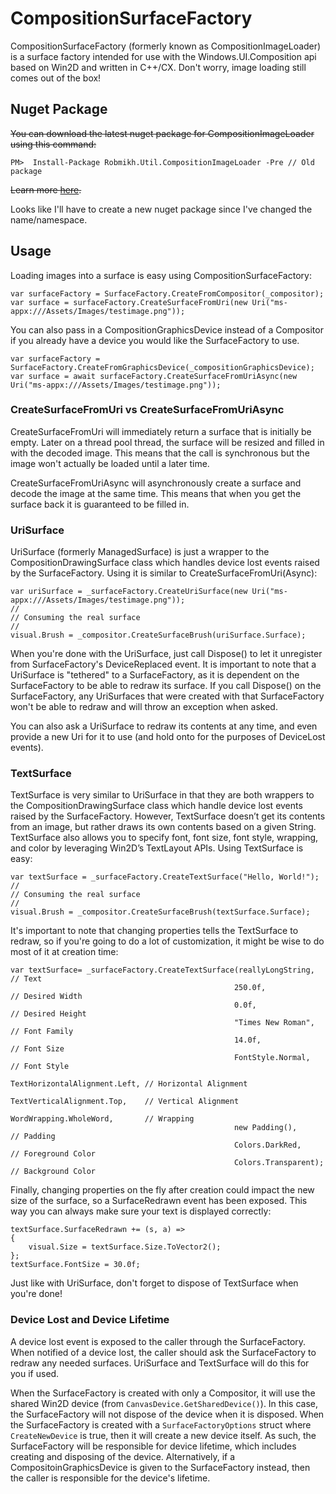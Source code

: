 # CompositionSurfaceFactory
CompositionSurfaceFactory (formerly known as CompositionImageLoader) is a surface factory intended for use with the Windows.UI.Composition api based on Win2D and written in C++/CX. Don't worry, image loading still comes out of the box!

## Nuget Package
~~You can download the latest nuget package for CompositionImageLoader using this command:~~
```
PM>  Install-Package Robmikh.Util.CompositionImageLoader -Pre // Old package
```
~~Learn more [here](https://www.nuget.org/packages/Robmikh.Util.CompositionImageLoader).~~

Looks like I'll have to create a new nuget package since I've changed the name/namespace.

## Usage
Loading images into a surface is easy using CompositionSurfaceFactory:
```
var surfaceFactory = SurfaceFactory.CreateFromCompositor(_compositor);
var surface = surfaceFactory.CreateSurfaceFromUri(new Uri("ms-appx:///Assets/Images/testimage.png"));
```
You can also pass in a CompositionGraphicsDevice instead of a Compositor if you already have a device you would like the SurfaceFactory to use.
```
var surfaceFactory = SurfaceFactory.CreateFromGraphicsDevice(_compositionGraphicsDevice);
var surface = await surfaceFactory.CreateSurfaceFromUriAsync(new Uri("ms-appx:///Assets/Images/testimage.png"));
```

### CreateSurfaceFromUri vs CreateSurfaceFromUriAsync
CreateSurfaceFromUri will immediately return a surface that is initially be empty. Later on a thread pool thread, the surface will be resized and filled in with the decoded image. This means that the call is synchronous but the image won't actually be loaded until a later time.

CreateSurfaceFromUriAsync will asynchronously create a surface and decode the image at the same time. This means that when you get the surface back it is guaranteed to be filled in.

### UriSurface
UriSurface (formerly ManagedSurface) is just a wrapper to the CompositionDrawingSurface class which handles device lost events raised by the SurfaceFactory. Using it is similar to CreateSurfaceFromUri(Async):
```
var uriSurface = _surfaceFactory.CreateUriSurface(new Uri("ms-appx:///Assets/Images/testimage.png"));
//
// Consuming the real surface
//
visual.Brush = _compositor.CreateSurfaceBrush(uriSurface.Surface);
```
When you're done with the UriSurface, just call Dispose() to let it unregister from SurfaceFactory's DeviceReplaced event. It is important to note that a UriSurface is "tethered" to a SurfaceFactory, as it is dependent on the SurfaceFactory to be able to redraw its surface. If you call Dispose() on the SurfaceFactory, any UriSurfaces that were created with that SurfaceFactory won't be able to redraw and will throw an exception when asked.

You can also ask a UriSurface to redraw its contents at any time, and even provide a new Uri for it to use (and hold onto for the purposes of DeviceLost events).

### TextSurface
TextSurface is very similar to UriSurface in that they are both wrappers to the CompositionDrawingSurface class which handle device lost events raised by the SurfaceFactory. However, TextSurface doesn’t get its contents from an image, but rather draws its own contents based on a given String. TextSurface also allows you to specify font, font size, font style, wrapping, and color by leveraging Win2D’s TextLayout APIs. Using TextSurface is easy:

```
var textSurface = _surfaceFactory.CreateTextSurface("Hello, World!");
//
// Consuming the real surface
//
visual.Brush = _compositor.CreateSurfaceBrush(textSurface.Surface);
```

It's important to note that changing properties tells the TextSurface to redraw, so if you're going to do a lot of customization, it might be wise to do most of it at creation time:

```
var textSurface= _surfaceFactory.CreateTextSurface(reallyLongString,            // Text
                                                  250.0f,                       // Desired Width
                                                  0.0f,                         // Desired Height
                                                  "Times New Roman",            // Font Family
                                                  14.0f,                        // Font Size
                                                  FontStyle.Normal,             // Font Style
                                                  TextHorizontalAlignment.Left, // Horizontal Alignment
                                                  TextVerticalAlignment.Top,    // Vertical Alignment
                                                  WordWrapping.WholeWord,       // Wrapping
                                                  new Padding(),                // Padding
                                                  Colors.DarkRed,               // Foreground Color
                                                  Colors.Transparent);          // Background Color
```

Finally, changing properties on the fly after creation could impact the new size of the surface, so a SurfaceRedrawn event has been exposed. This way you can always make sure your text is displayed correctly:

```
textSurface.SurfaceRedrawn += (s, a) =>
{
    visual.Size = textSurface.Size.ToVector2();
};
textSurface.FontSize = 30.0f;
```

Just like with UriSurface, don't forget to dispose of TextSurface when you're done!

### Device Lost and Device Lifetime
A device lost event is exposed to the caller through the SurfaceFactory. When notified of a device lost, the caller should ask the SurfaceFactory to redraw any needed surfaces. UriSurface and TextSurface will do this for you if used.

When the SurfaceFactory is created with only a Compositor, it will use the shared Win2D device (from `CanvasDevice.GetSharedDevice()`). In this case, the SurfaceFactory will not dispose of the device when it is disposed. When the SurfaceFactory is created with a `SurfaceFactoryOptions` struct where `CreateNewDevice` is true, then it will create a new device itself. As such, the SurfaceFactory will be responsible for device lifetime, which includes creating and disposing of the device. Alternatively, if a CompositoinGraphicsDevice is given to the SurfaceFactory instead, then the caller is responsible for the device's lifetime.

